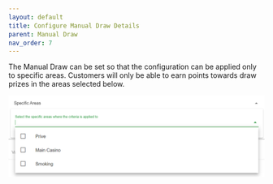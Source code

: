```yaml
---
layout: default
title: Configure Manual Draw Details
parent: Manual Draw
nav_order: 7
---
```


The Manual Draw can be set so that the configuration can be applied only to specific areas. Customers will only be able to earn points towards draw prizes in the areas selected below. 

<img src="\img\Promotions\IncentivisorAreas.png" alt="">